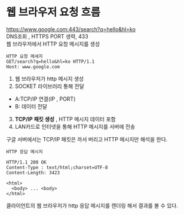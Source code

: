 # 웹 브라우저 요청 흐름
https://www.google.com:443/search?q=hello&hl=ko  
DNS조회 , HTTPS PORT 생략, 433  
웹 브라우저에서 HTTP 요청 메시지를 생성  
```
HTTP 요청 메세지  
GET/search?q=hello&hl=ko HTTP/1.1
Host: www.google.com
```
1. 웹 브라우저가 http 메시지 생성
2. SOCKET 라이브러리 통해 전달
  - A:TCP/IP 연결(IP , PORT)
  - B: 데이터 전달
3. **TCP/IP 패킷 생성** , HTTP 메시지 데이터 포함
4. LAN카드로 인터넷을 통해 HTTP 메시지를 서버에 전송

구글 서버에서는 TCP/IP 패킷은 까서 버리고 HTTP  메시지만 해석을 한다.  

```
HTTP 응답 메시지

HTTP/1.1 200 OK
Content-Type : text/html;charset=UTF-8
Content-Length: 3423

<html>
  <body> ... <body>
</html>
```
클라이언트의 웹 브라우저가 http 응답 메시지를 렌더링 해서 결과를 볼 수 있다.